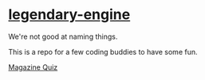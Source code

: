 # [legendary-engine](https://skillallhumans.github.io/legendary-engine/)
We're not good at naming things.

This is a repo for a few coding buddies to have some fun.

[Magazine Quiz](magazine-quiz.html)
